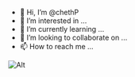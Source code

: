 - 👋 Hi, I’m @chethP
- 👀 I’m interested in ...
- 🌱 I’m currently learning ...
- 💞️ I’m looking to collaborate on ...
- 📫 How to reach me ...

<!---
chethP/chethP is a ✨ special ✨ repository because its `README.md` (this file) appears on your GitHub profile.
You can click the Preview link to take a look at your changes.
--->


![Alt](https//r.photo.store.qq.com/psc?/V11lYjL52WXiT6/Sc7wZG8Q0BUeMz.O80ebfGNPdS7pgg8MS34qY3GjHRrFm*TmDKBE0cw*AzgUSA4iB4eIy*RYkl3baGJwXKlZ4..CK14AqzWly9YPWOT0sAc!/r)
